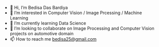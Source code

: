- 👋 Hi, I’m Bedisa Das Bardiya
- 👀 I’m interested in Computer Vision / Image Prcessing / Machine Learning 
- 🌱 I’m currently learning Data Science
- 💞️ I’m looking to collaborate on Image Processing and Computer Vision projects on automotive domain
- 📫 How to reach me bedisa25@gmail.com

<!---
bediisad/bediisad is a ✨ special ✨ repository because its `README.md` (this file) appears on your GitHub profile.
You can click the Preview link to take a look at your changes.
--->
